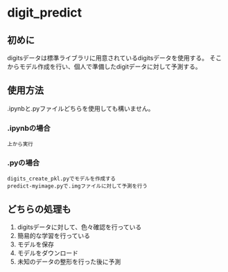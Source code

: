 # digit_predict

##  初めに
 digitsデータは標準ライブラリに用意されているdigitsデータを使用する。
 そこからモデル作成を行い、個人で準備したdigitデータに対して予測する。
 
 
## 使用方法
.ipynbと.pyファイルどちらを使用しても構いません。

### .ipynbの場合
    上から実行

### .pyの場合
    digits_create_pkl.pyでモデルを作成する
    predict-myimage.pyで.imgファイルに対して予測を行う

## どちらの処理も
1. digitsデータに対して、色々確認を行っている
2. 簡易的な学習を行っている
3. モデルを保存
4. モデルをダウンロード
5. 未知のデータの整形を行った後に予測

